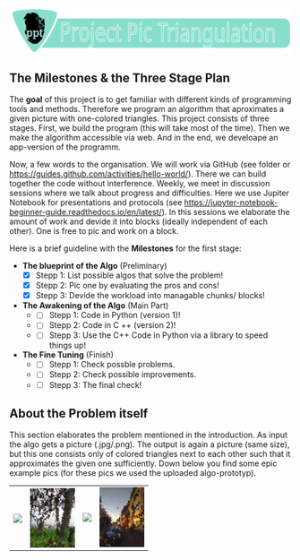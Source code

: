<img src="./Logo/PT_Logo_Header.svg" style="width:1000px;height=10px"/>

## The Milestones & the Three Stage Plan

The **goal** of this project is to get familiar with different kinds of programming tools and methods. 
Therefore we program an algorithm that aproximates a given picture with one-colored triangles. This project consists of three stages. First, we build the program (this will take most of the time). Then we make the algorithm accessible via web. And in the end, we develoape an app-version of the programm.

Now, a few words to the organisation. We will work via GitHub (see folder or https://guides.github.com/activities/hello-world/). There we can build together the code without interference. Weekly, we meet in discussion sessions where we talk about progress and difficulties. Here we use Jupiter Notebook for presentations and protocols (see https://jupyter-notebook-beginner-guide.readthedocs.io/en/latest/). In this sessions we elaborate the amount of work and devide it into blocks (ideally independent of each other). One is free to pic and work on a block.  

Here is a brief guideline with the **Milestones** for the first stage:  
* **The blueprint of the Algo** (Preliminary) 
    *  [x] Stepp 1: List possible algos that solve the problem!  
    *  [x] Stepp 2: Pic one by evaluating the pros and cons!
    *  [x] Stepp 3: Devide the workload into managable chunks/ blocks! 

* **The Awakening of the Algo** (Main Part)
    * - [ ] Stepp 1: Code in Python (version 1)! 
    * - [ ] Stepp 2: Code in C ++ (version 2)!
    * - [ ] Stepp 3: Use the C++ Code in Python via a library to speed things up! 

* **The Fine Tuning** (Finish)
    * - [ ] Stepp 1: Check possble problems.
    * - [ ] Stepp 2: Check possible improvements.
    * - [ ] Stepp 3: The final check!

## About the Problem itself

This section elaborates the problem mentioned in the introduction. As input the algo gets a picture (.jpg/.png). The output is again a picture (same size), but this one consists only of colored triangles next to each other such that it approximates the given one sufficiently. Down below you find some epic example pics (for these pics we used the uploaded algo-prototyp). 
<table><tr>
<td> <img src="./Images/test_pic_01.jpg" style="width:80px;height=80px" align="center"/> </td>
<td> <img src="./Images/test_pic_01_pt.png" style="width:80px;height=80px" align="center"/> </td>
<td> <img src="./Images/test_pic_02.jpg" style="width:80px;height=80px"/> </td>
<td> <img src="./Images/test_pic_02_pt.png" style="width:80px;height=80px"/> </td>
</tr>

    


  
